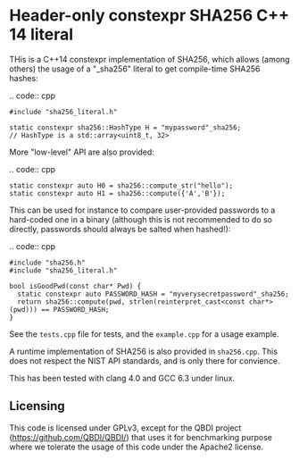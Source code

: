 Header-only constexpr SHA256 C++ 14 literal
===========================================

THis is a C++14 constexpr implementation of SHA256, which allows (among others)
the usage of a "_sha256" literal to get compile-time SHA256 hashes:

.. code:: cpp

    #include "sha256_literal.h"

    static constexpr sha256::HashType H = "mypassword"_sha256;
    // HashType is a std::array<uint8_t, 32>

More "low-level" API are also provided:

.. code:: cpp

    static constexpr auto H0 = sha256::compute_str("hello");
    static constexpr auto H1 = sha256::compute({'A','B'});

This can be used for instance to compare user-provided passwords to a
hard-coded one in a binary (although this is not recommended to do so
directly, passwords should always be salted when hashed!):

.. code:: cpp

    #include "sha256.h"
    #include "sha256_literal.h"

    bool isGoodPwd(const char* Pwd) {
      static constexpr auto PASSWORD_HASH = "myverysecretpassword"_sha256;
      return sha256::compute(pwd, strlen(reinterpret_cast<const char*>(pwd))) == PASSWORD_HASH;
    }

See the ``tests.cpp`` file for tests, and the ``example.cpp`` for a usage example.

A runtime implementation of SHA256 is also provided in ``sha256.cpp``. This
does not respect the NIST API standards, and is only there for convience.

This has been tested with clang 4.0 and GCC 6.3 under linux.

Licensing
---------

This code is licensed under GPLv3, except for the QBDI project
(https://github.com/QBDI/QBDI/) that uses it for benchmarking purpose where we
tolerate the usage of this code under the Apache2 license.
